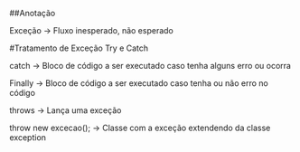 ##Anotação

Exceção -> Fluxo inesperado, não esperado

#Tratamento de Exceção Try e Catch

catch -> Bloco de código a ser executado caso tenha alguns erro ou ocorra

Finally -> Bloco de código a ser executado caso tenha ou não erro no código

throws -> Lança uma exceção

throw new excecao(); -> Classe com a exceção extendendo da classe exception